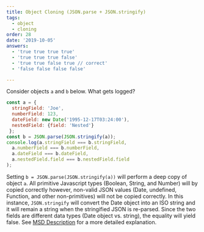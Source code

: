 ```yaml
---
title: Object Cloning (JSON.parse + JSON.stringify)
tags:
  - object
  - cloning
order: 28
date: '2019-10-05'
answers:
  - 'true true true true'
  - 'true true true false'
  - 'true true false true // correct'
  - 'false false false false'

---
```


Consider objects `a` and `b` below. What gets logged?

```javascript
const a = { 
  stringField: 'Joe',
  numberField: 123,
  dateField: new Date('1995-12-17T03:24:00'),
  nestedField: {field: 'Nested'}
 };
const b = JSON.parse(JSON.stringify(a));
console.log(a.stringField === b.stringField,
  a.numberField === b.numberField,
  a.dateField === b.dateField,
  a.nestedField.field === b.nestedField.field
);
```

<!-- explanation -->

Setting `b = JSON.parse(JSON.stringify(a))` will perform a deep copy of object `a`. All primitive Javascript types (Boolean, String, and Number) will by copied correctly however, non-valid JSON values (Date, undefined, Function, and other non-primitives) will not be copied correctly. In this instance, `JSON.stringify` will convert the Date object into an ISO string and it will remain a string when the stringified JSON is re-parsed. Since the two fields are different data types (Date object vs. string), the equality will yield false. See [MSD Description](https://developer.mozilla.org/en-US/docs/Web/JavaScript/Reference/Global_Objects/JSON/stringify#Description) for a more detailed explanation.
